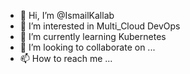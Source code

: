 - 👋 Hi, I’m @IsmailKallab
- 👀 I’m interested in Multi_Cloud DevOps
- 🌱 I’m currently learning Kubernetes 
- 💞️ I’m looking to collaborate on ...
- 📫 How to reach me ...

<!---
IsmailKallab/IsmailKallab is a ✨ special ✨ repository because its `README.md` (this file) appears on your GitHub profile.
You can click the Preview link to take a look at your changes.
--->
